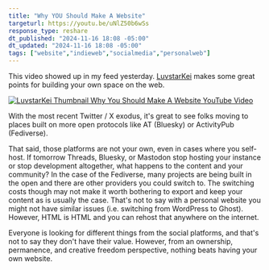 ```yaml
---
title: "Why YOU Should Make A Website"
targeturl: https://youtu.be/uNlZ50b6wSs
response_type: reshare
dt_published: "2024-11-16 18:08 -05:00"
dt_updated: "2024-11-16 18:08 -05:00"
tags: ["website","indieweb","socialmedia","personalweb"]
---
```


This video showed up in my feed yesterday. [LuvstarKei](https://luvstarkei.com/) makes some great points for building your own space on the web. 

[![LuvstarKei Thumbnail Why You Should Make A Website YouTube Video](http://img.youtube.com/vi/uNlZ50b6wSs/0.jpg)](https://www.youtube.com/watch?v=uNlZ50b6wSs "LuvstarKei Thumbnail Why You Should Make A Website YouTube Video")

With the most recent Twitter / X exodus, it's great to see folks moving to places built on more open protocols like AT (Bluesky) or ActivityPub (Fediverse). 

That said, those platforms are not your own, even in cases where you self-host. If tomorrow Threads, Bluesky, or Mastodon stop hosting your instance or stop development altogether, what happens to the content and your community? In the case of the Fediverse, many projects are being built in the open and there are other providers you could switch to. The switching costs though may not make it worth bothering to export and keep your content as is usually the case. That's not to say with a personal website you might not have similar issues (i.e. switching from WordPress to Ghost). However, HTML is HTML and you can rehost that anywhere on the internet. 

Everyone is looking for different things from the social platforms, and that's not to say they don't have their value. However, from an ownership, permanence, and creative freedom perspective, nothing beats having your own website. 